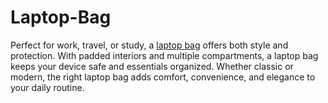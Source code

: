 # Laptop-Bag
Perfect for work, travel, or study, a [laptop bag](https://leatherwarehouses.com/collections/leather-laptop-bag) offers both style and protection. With padded interiors and multiple compartments, a laptop bag keeps your device safe and essentials organized. Whether classic or modern, the right laptop bag adds comfort, convenience, and elegance to your daily routine.
